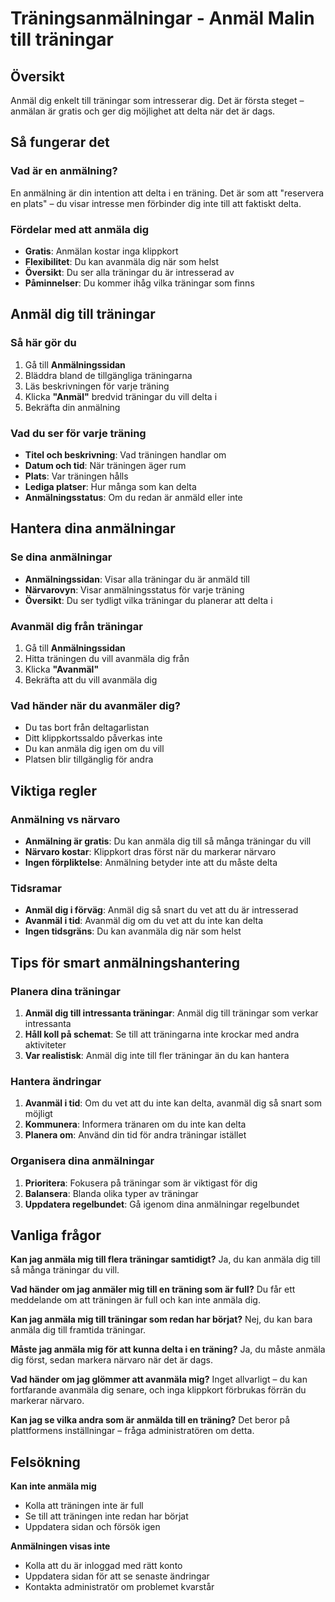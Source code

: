# Träningsanmälningar - Anmäl Malin till träningar

## Översikt

Anmäl dig enkelt till träningar som intresserar dig. Det är första steget – anmälan är gratis och ger dig möjlighet att delta när det är dags.

## Så fungerar det

### Vad är en anmälning?
En anmälning är din intention att delta i en träning. Det är som att "reservera en plats" – du visar intresse men förbinder dig inte till att faktiskt delta.

### Fördelar med att anmäla dig
- **Gratis**: Anmälan kostar inga klippkort
- **Flexibilitet**: Du kan avanmäla dig när som helst
- **Översikt**: Du ser alla träningar du är intresserad av
- **Påminnelser**: Du kommer ihåg vilka träningar som finns

## Anmäl dig till träningar

### Så här gör du
1. Gå till **Anmälningssidan**
2. Bläddra bland de tillgängliga träningarna
3. Läs beskrivningen för varje träning
4. Klicka **"Anmäl"** bredvid träningar du vill delta i
5. Bekräfta din anmälning

### Vad du ser för varje träning
- **Titel och beskrivning**: Vad träningen handlar om
- **Datum och tid**: När träningen äger rum
- **Plats**: Var träningen hålls
- **Lediga platser**: Hur många som kan delta
- **Anmälningsstatus**: Om du redan är anmäld eller inte

## Hantera dina anmälningar

### Se dina anmälningar
- **Anmälningssidan**: Visar alla träningar du är anmäld till
- **Närvarovyn**: Visar anmälningsstatus för varje träning
- **Översikt**: Du ser tydligt vilka träningar du planerar att delta i

### Avanmäl dig från träningar
1. Gå till **Anmälningssidan**
2. Hitta träningen du vill avanmäla dig från
3. Klicka **"Avanmäl"**
4. Bekräfta att du vill avanmäla dig

### Vad händer när du avanmäler dig?
- Du tas bort från deltagarlistan
- Ditt klippkortssaldo påverkas inte
- Du kan anmäla dig igen om du vill
- Platsen blir tillgänglig för andra

## Viktiga regler

### Anmälning vs närvaro
- **Anmälning är gratis**: Du kan anmäla dig till så många träningar du vill
- **Närvaro kostar**: Klippkort dras först när du markerar närvaro
- **Ingen förpliktelse**: Anmälning betyder inte att du måste delta

### Tidsramar
- **Anmäl dig i förväg**: Anmäl dig så snart du vet att du är intresserad
- **Avanmäl i tid**: Avanmäl dig om du vet att du inte kan delta
- **Ingen tidsgräns**: Du kan avanmäla dig när som helst

## Tips för smart anmälningshantering

### Planera dina träningar
1. **Anmäl dig till intressanta träningar**: Anmäl dig till träningar som verkar intressanta
2. **Håll koll på schemat**: Se till att träningarna inte krockar med andra aktiviteter
3. **Var realistisk**: Anmäl dig inte till fler träningar än du kan hantera

### Hantera ändringar
1. **Avanmäl i tid**: Om du vet att du inte kan delta, avanmäl dig så snart som möjligt
2. **Kommunera**: Informera tränaren om du inte kan delta
3. **Planera om**: Använd din tid för andra träningar istället

### Organisera dina anmälningar
1. **Prioritera**: Fokusera på träningar som är viktigast för dig
2. **Balansera**: Blanda olika typer av träningar
3. **Uppdatera regelbundet**: Gå igenom dina anmälningar regelbundet

## Vanliga frågor

**Kan jag anmäla mig till flera träningar samtidigt?**
Ja, du kan anmäla dig till så många träningar du vill.

**Vad händer om jag anmäler mig till en träning som är full?**
Du får ett meddelande om att träningen är full och kan inte anmäla dig.

**Kan jag anmäla mig till träningar som redan har börjat?**
Nej, du kan bara anmäla dig till framtida träningar.

**Måste jag anmäla mig för att kunna delta i en träning?**
Ja, du måste anmäla dig först, sedan markera närvaro när det är dags.

**Vad händer om jag glömmer att avanmäla mig?**
Inget allvarligt – du kan fortfarande avanmäla dig senare, och inga klippkort förbrukas förrän du markerar närvaro.

**Kan jag se vilka andra som är anmälda till en träning?**
Det beror på plattformens inställningar – fråga administratören om detta.

## Felsökning

**Kan inte anmäla mig**
- Kolla att träningen inte är full
- Se till att träningen inte redan har börjat
- Uppdatera sidan och försök igen

**Anmälningen visas inte**
- Kolla att du är inloggad med rätt konto
- Uppdatera sidan för att se senaste ändringar
- Kontakta administratör om problemet kvarstår
